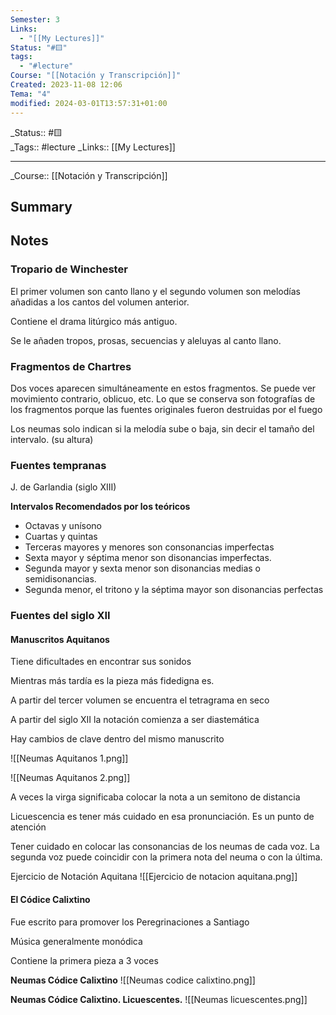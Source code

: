 ```yaml
---
Semester: 3
Links:
  - "[[My Lectures]]"
Status: "#🟨"
tags:
  - "#lecture"
Course: "[[Notación y Transcripción]]"
Created: 2023-11-08 12:06
Tema: "4"
modified: 2024-03-01T13:57:31+01:00
---
```

\_Status::   #🟨  
\_Tags::  #lecture
\_Links::  [[My Lectures]]
___

\_Course::  [[Notación y Transcripción]]

## Summary

## Notes

### Tropario de Winchester

El primer volumen son canto llano y el segundo volumen son melodías añadidas a los cantos del volumen anterior.

Contiene el drama litúrgico más antiguo.

Se le añaden tropos, prosas, secuencias y aleluyas al canto llano.

### Fragmentos de Chartres

Dos voces aparecen simultáneamente en estos fragmentos. Se puede ver movimiento contrario, oblicuo, etc. Lo que se conserva son fotografías de los fragmentos porque las fuentes originales fueron destruidas por el fuego

Los neumas solo indican si la melodía sube o baja, sin decir el tamaño del intervalo. (su altura)

### Fuentes tempranas

J. de Garlandia (siglo XIII)

**Intervalos Recomendados por los teóricos**
- Octavas y unísono
- Cuartas y quintas
- Terceras mayores y menores son consonancias imperfectas 
- Sexta mayor y séptima menor son disonancias imperfectas.
- Segunda mayor y sexta menor son disonancias medias o semidisonancias.
- Segunda menor, el tritono y la séptima mayor son disonancias perfectas


### Fuentes del siglo XII

#### Manuscritos Aquitanos
Tiene dificultades en encontrar sus sonidos

Mientras más tardía es la pieza más fidedigna es.

A partir del tercer volumen se encuentra el tetragrama en seco

A partir del siglo XII la notación comienza a ser diastemática

Hay cambios de clave dentro del mismo manuscrito

![[Neumas Aquitanos 1.png]]

![[Neumas Aquitanos 2.png]]

A veces la virga significaba colocar la nota a un semitono de distancia

Licuescencia es tener más cuidado en esa pronunciación. Es un punto de atención

Tener cuidado en colocar las consonancias de los neumas de cada voz. La segunda voz puede coincidir con la primera nota del neuma o con la última.

Ejercicio de Notación Aquitana
![[Ejercicio de notacion aquitana.png]]

#### El Códice Calixtino
Fue escrito para promover los Peregrinaciones a Santiago

Música generalmente monódica

Contiene la primera pieza a 3 voces

**Neumas Códice Calixtino**
![[Neumas codice calixtino.png]]

**Neumas Códice Calixtino. Licuescentes.**
![[Neumas licuescentes.png]]




















